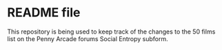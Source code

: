 # README file

This repository is being used to keep track of the changes to the 50 films list on the Penny Arcade forums Social Entropy subform.